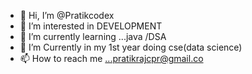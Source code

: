 - 👋 Hi, I’m @Pratikcodex
- 👀 I’m interested in DEVELOPMENT
- 🌱 I’m currently learning ...java /DSA
- 💞️ I’m Currently in my 1st year doing cse(data science)
- 📫 How to reach me ...pratikrajcpr@gmail.co

<!---
Pratikcodex/Pratikcodex is a ✨ special ✨ repository because its `README.md` (this file) appears on your GitHub profile.
You can click the Preview link to take a look at your changes.
--->

